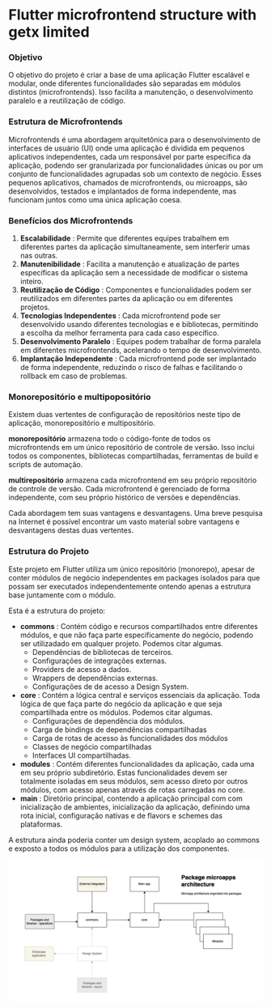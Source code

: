 # Flutter microfrontend structure with getx limited

### Objetivo

O objetivo do projeto é criar a base de uma aplicação Flutter escalável e modular, onde diferentes funcionalidades são separadas em módulos distintos (microfrontends). Isso facilita a manutenção, o desenvolvimento paralelo e a reutilização de código.

### Estrutura de Microfrontends

Microfrontends é uma abordagem arquitetônica para o desenvolvimento de interfaces de usuário (UI) onde uma aplicação é dividida em pequenos aplicativos independentes, cada um responsável por parte específica da aplicação, podendo ser granularizada por funcionalidades únicas ou por um conjunto de funcionalidades agrupadas sob um contexto de negócio. Esses pequenos aplicativos, chamados de microfrontends, ou microapps, são desenvolvidos, testados e implantados de forma independente, mas funcionam juntos como uma única aplicação coesa.

### Benefícios dos Microfrontends

1. **Escalabilidade** : Permite que diferentes equipes trabalhem em diferentes partes da aplicação simultaneamente, sem interferir umas nas outras.
2. **Manutenibilidade** : Facilita a manutenção e atualização de partes específicas da aplicação sem a necessidade de modificar o sistema inteiro.
3. **Reutilização de Código** : Componentes e funcionalidades podem ser reutilizados em diferentes partes da aplicação ou em diferentes projetos.
4. **Tecnologias Independentes** : Cada microfrontend pode ser desenvolvido usando diferentes tecnologias e e bibliotecas, permitindo a escolha da melhor ferramenta para cada caso específico.
5. **Desenvolvimento Paralelo** : Equipes podem trabalhar de forma paralela em diferentes microfrontends, acelerando o tempo de desenvolvimento.
6. **Implantação Independente** : Cada microfrontend pode ser implantado de forma independente, reduzindo o risco de falhas e facilitando o rollback em caso de problemas.

### Monorepositório e multipopositório

Existem duas vertentes de configuração de repositórios neste tipo de aplicação, monorepositório e multipositório.

**monorepositório** armazena todo o código-fonte de todos os microfrontends em um único repositório de controle de versão. Isso inclui todos os componentes, bibliotecas compartilhadas, ferramentas de build e scripts de automação.

**multirepositório** armazena cada microfrontend em seu próprio repositório de controle de versão. Cada microfrontend é gerenciado de forma independente, com seu próprio histórico de versões e dependências.

Cada abordagem tem suas vantagens e desvantagens. Uma breve pesquisa na Internet é possível encontrar um vasto material sobre vantagens e desvantagens destas duas vertentes.

### Estrutura do Projeto

Este projeto em Flutter utiliza um único repositório (monorepo), apesar de conter módulos de negócio independentes em packages isolados para que possam ser executados independentemente ontendo apenas a estrutura base juntamente com o módulo.

Esta é a estrutura do projeto:

* **commons** : Contém código e recursos compartilhados entre diferentes módulos, e que não faça parte especificamente do negócio, podendo ser utilizadado em qualquer projeto. Podemos citar algumas.
  * Dependências de bibliotecas de terceiros.
  * Configurações de integrações externas.
  * Providers de acesso a dados.
  * Wrappers de dependências externas.
  * Configurações de de acesso a Design System.
* **core** : Contém a lógica central e serviços essenciais da aplicação. Toda lógica de que faça parte do negócio da aplicação e que seja compartilhada entre os módulos. Podemos citar algumas.
  * Configurações de dependência dos módulos.
  * Carga de bindings de dependências compartilhadas
  * Carga de rotas de acesso às funcionalidades dos módulos
  * Classes de negócio compartilhadas
  * Interfaces UI compartilhadas.
* **modules** : Contém diferentes funcionalidades da aplicação, cada uma em seu próprio subdiretório. Estas funcionalidades devem ser totalmente isoladas em seus módulos, sem acesso direto por outros módulos, com acesso apenas através de rotas carregadas no core.
* **main** : Diretório principal, contendo a aplicação principal com com inicialização de ambientes, inicialização da aplicação, definindo uma rota inicial, configuração nativas e de flavors e schemes das plataformas.

A estrutura ainda poderia conter um design system, acoplado ao commons e exposto a todos os módulos para a utilização dos componentes.

![](assets/20241223_110219_image.png)

